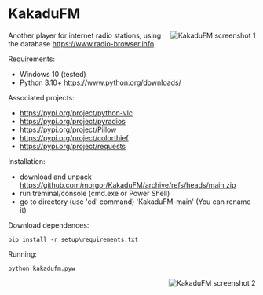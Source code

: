 # KakaduFM
<img align="right" src="https://github.com/morgor/KakaduFM/raw/main/img/screenshot_1.png" alt="KakaduFM screenshot 1">

Another player for internet radio stations, using the database https://www.radio-browser.info.

Requirements:
- Windows 10 (tested)
- Python 3.10+ https://www.python.org/downloads/

Associated projects:
- https://pypi.org/project/python-vlc
- https://pypi.org/project/pyradios
- https://pypi.org/project/Pillow
- https://pypi.org/project/colorthief
- https://pypi.org/project/requests

Installation:
- download and unpack https://github.com/morgor/KakaduFM/archive/refs/heads/main.zip
- run treminal/console (cmd.exe or Power Shell)
- go to directory (use 'cd' command) 'KakaduFM-main' (You can rename it)

Download dependences:

    pip install -r setup\requirements.txt

Running:

    python kakadufm.pyw

<img align="right" src="https://github.com/morgor/KakaduFM/raw/main/img/screenshot_2.png" alt="KakaduFM screenshot 2">
